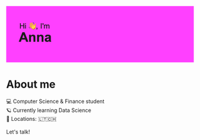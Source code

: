 <img src="/header.png" alt="Hi there!">
<h1>About me</h1>
💻 Computer Science & Finance student <br>
🪐 Currently learning Data Science<br>
📍 Locations: 🇱🇹🇨🇭<br><br>
Let's talk!
